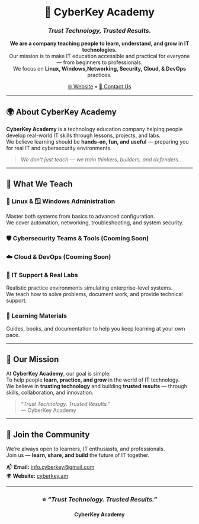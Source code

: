 <div align="center">

# 🧠 **CyberKey Academy**
### _Trust Technology, Trusted Results._

**We are a company teaching people to learn, understand, and grow in IT technologies.**  
Our mission is to make IT education accessible and practical for everyone — from beginners to professionals.  
We focus on **Linux, Windows,Networking, Security, Cloud, & DevOps** practices.

[🌐 Website](https://cyberkey.am) • [📧 Contact Us](mailto:info.cyberkey@gmail.com)

---

</div>

## 🌍 **About CyberKey Academy**

**CyberKey Academy** is a technology education company helping people develop real-world IT skills through lessons, projects, and labs.  
We believe learning should be **hands-on, fun, and useful** — preparing you for real IT and cybersecurity environments.

> _We don’t just teach — we train thinkers, builders, and defenders._

---

## 🧩 **What We Teach**

### 🐧 Linux & 🪟 Windows Administration
Master both systems from basics to advanced configuration.  
We cover automation, networking, troubleshooting, and system security.

### 🛡️ Cybersecurity Teams & Tools (Cooming Soon)

### ☁️ Cloud & DevOps (Cooming Soon)


### 💼 IT Support & Real Labs
Realistic practice environments simulating enterprise-level systems.  
We teach how to solve problems, document work, and provide technical support.

### 📘 Learning Materials
Guides, books, and documentation to help you keep learning at your own pace.

---

## 🚀 **Our Mission**

At **CyberKey Academy**, our goal is simple:  
To help people **learn, practice, and grow** in the world of IT technology.  
We believe in **trusting technology** and building **trusted results** — through skills, collaboration, and innovation.

> _“Trust Technology. Trusted Results.”_  
> — CyberKey Academy

---

## 🤝 **Join the Community**

We’re always open to learners, IT enthusiasts, and professionals.  
Join us — **learn, share, and build** the future of IT together.

📬 **Email:** [info.cyberkey@gmail.com](mailto:info.cyberkey@gmail.com)  
🌍 **Website:** [cyberkey.am](https://cyberkey.am)  

---

<div align="center">

### ⭐ _“Trust Technology. Trusted Results.”_  
**CyberKey Academy**

</div>
